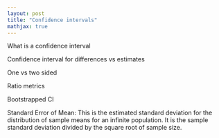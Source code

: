 ```yaml
---
layout: post
title: "Confidence intervals"
mathjax: true
---
```


What is a confidence interval

Confidence interval for differences vs estimates

One vs two sided

Ratio metrics

Bootstrapped CI


Standard Error of Mean: This is the estimated standard deviation for the distribution of sample means for an infinite population. It is the sample standard deviation divided by the square root of sample size.
